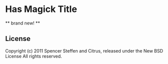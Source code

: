 Has Magick Title
================


** brand new! **


License
-------

Copyright (c) 2011 Spencer Steffen and Citrus, released under the New BSD License All rights reserved.